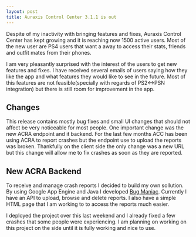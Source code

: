 ```yaml
---
layout: post
title: Auraxis Control Center 3.1.1 is out
---
```


Despite of my inactivity with bringing features and fixes, Auraxis Control Center has kept growing and it is reaching now 1500 active users. Most of the new user are PS4 users that want a away to access their stats, friends and outfit mates from their phones.

I am very pleasantly surprised with the interest of the users to get new features and fixes. I have received several emails of users saying how they like the app and what features they would like to see in the future. Most of this features are not feasible(specially with regards of PS2<->PSN integration) but there is still room for improvement in the app.


Changes
-----------
This release contains mostly bug fixes and small UI changes that should not affect be very noticeable for most people. One important change was the new ACRA endpoint and it backend. For the last few months ACC has been using ACRA to report crashes but the endpoint use to upload the reports was broken. Thankfully on the client side the only change was a new URL but this change will allow me to fix crashes as soon as they are reported.


New ACRA Backend
-----------------------
To receive and manage crash reports I decided to build my own sollution. By using Google App Engine and Java I developed [Bug Maniac](https://github.com/cesarramirez/BugManiac). Currently I have an API to upload, browse and delete reports. I also have a simple HTML page that I am working to to access the reports much easier.

I deployed the project over this last weekend and I already fixed a few crashes that some people were experiencing. I am planning on working on this project on the side until it is fully working and nice to use.
